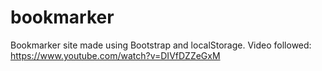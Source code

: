 # bookmarker
Bookmarker site made using Bootstrap and localStorage.
Video followed: https://www.youtube.com/watch?v=DIVfDZZeGxM
